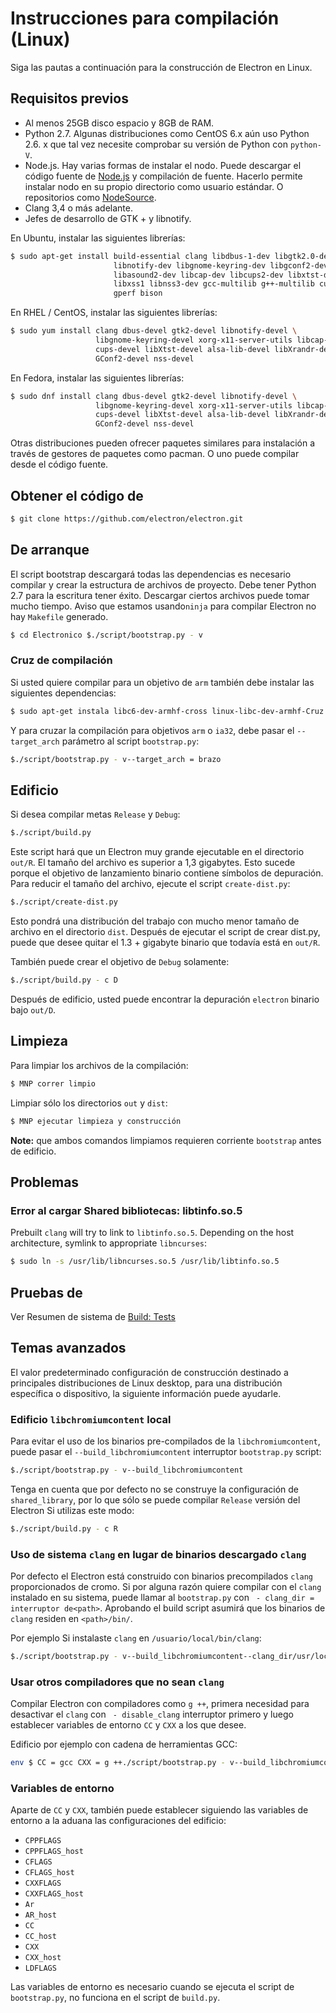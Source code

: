 # Instrucciones para compilación (Linux)

Siga las pautas a continuación para la construcción de Electron en Linux.

## Requisitos previos

* Al menos 25GB disco espacio y 8GB de RAM.
* Python 2.7. Algunas distribuciones como CentOS 6.x aún uso Python 2.6. x que tal vez necesite comprobar su versión de Python con `python-V`.
* Node.js. Hay varias formas de instalar el nodo. Puede descargar el código fuente de [Node.js](http://nodejs.org) y compilación de fuente. Hacerlo permite instalar nodo en su propio directorio como usuario estándar. O repositorios como [NodeSource](https://nodesource.com/blog/nodejs-v012-iojs-and-the-nodesource-linux-repositories).
* Clang 3,4 o más adelante.
* Jefes de desarrollo de GTK + y libnotify.

En Ubuntu, instalar las siguientes librerías:

```bash
$ sudo apt-get install build-essential clang libdbus-1-dev libgtk2.0-dev \
                       libnotify-dev libgnome-keyring-dev libgconf2-dev \
                       libasound2-dev libcap-dev libcups2-dev libxtst-dev \
                       libxss1 libnss3-dev gcc-multilib g++-multilib curl \
                       gperf bison
```

En RHEL / CentOS, instalar las siguientes librerías:

```bash
$ sudo yum install clang dbus-devel gtk2-devel libnotify-devel \
                   libgnome-keyring-devel xorg-x11-server-utils libcap-devel \
                   cups-devel libXtst-devel alsa-lib-devel libXrandr-devel \
                   GConf2-devel nss-devel
```

En Fedora, instalar las siguientes librerías:

```bash
$ sudo dnf install clang dbus-devel gtk2-devel libnotify-devel \
                   libgnome-keyring-devel xorg-x11-server-utils libcap-devel \
                   cups-devel libXtst-devel alsa-lib-devel libXrandr-devel \
                   GConf2-devel nss-devel
```

Otras distribuciones pueden ofrecer paquetes similares para instalación a través de gestores de paquetes como pacman. O uno puede compilar desde el código fuente.

## Obtener el código de

```bash
$ git clone https://github.com/electron/electron.git
```

## De arranque

El script bootstrap descargará todas las dependencias es necesario compilar y crear la estructura de archivos de proyecto. Debe tener Python 2.7 para la escritura tener éxito. Descargar ciertos archivos puede tomar mucho tiempo. Aviso que estamos usando`ninja` para compilar Electron no hay `Makefile` generado.

```bash
$ cd Electronico $./script/bootstrap.py - v
```

### Cruz de compilación

Si usted quiere compilar para un objetivo de `arm` también debe instalar las siguientes dependencias:

```bash
$ sudo apt-get instala libc6-dev-armhf-cross linux-libc-dev-armhf-Cruz \ g ++-arm-linux-gnueabihf
```

Y para cruzar la compilación para objetivos `arm` o `ia32`, debe pasar el `--target_arch` parámetro al script `bootstrap.py`:

```bash
$./script/bootstrap.py - v--target_arch = brazo
```

## Edificio

Si desea compilar metas `Release` y `Debug`:

```bash
$./script/build.py
```

Este script hará que un Electron muy grande ejecutable en el directorio `out/R`. El tamaño del archivo es superior a 1,3 gigabytes. Esto sucede porque el objetivo de lanzamiento binario contiene símbolos de depuración. Para reducir el tamaño del archivo, ejecute el script `create-dist.py`:

```bash
$./script/create-dist.py
```

Esto pondrá una distribución del trabajo con mucho menor tamaño de archivo en el directorio `dist`. Después de ejecutar el script de crear dist.py, puede que desee quitar el 1.3 + gigabyte binario que todavía está en `out/R`.

También puede crear el objetivo de `Debug` solamente:

```bash
$./script/build.py - c D
```

Después de edificio, usted puede encontrar la depuración `electron` binario bajo `out/D`.

## Limpieza

Para limpiar los archivos de la compilación:

```bash
$ MNP correr limpio
```

Limpiar sólo los directorios `out` y `dist`:

```bash
$ MNP ejecutar limpieza y construcción
```

**Note:** que ambos comandos limpiamos requieren corriente `bootstrap` antes de edificio.

## Problemas

### Error al cargar Shared bibliotecas: libtinfo.so.5

Prebuilt `clang` will try to link to `libtinfo.so.5`. Depending on the host architecture, symlink to appropriate `libncurses`:

```bash
$ sudo ln -s /usr/lib/libncurses.so.5 /usr/lib/libtinfo.so.5
```

## Pruebas de

Ver Resumen de sistema de [Build: Tests](build-system-overview.md#tests)

## Temas avanzados

El valor predeterminado configuración de construcción destinado a principales distribuciones de Linux desktop, para una distribución específica o dispositivo, la siguiente información puede ayudarle.

### Edificio `libchromiumcontent` local

Para evitar el uso de los binarios pre-compilados de la `libchromiumcontent`, puede pasar el `--build_libchromiumcontent` interruptor `bootstrap.py` script:

```bash
$./script/bootstrap.py - v--build_libchromiumcontent
```

Tenga en cuenta que por defecto no se construye la configuración de `shared_library`, por lo que sólo se puede compilar `Release` versión del Electron Si utilizas este modo:

```bash
$./script/build.py - c R
```

### Uso de sistema `clang` en lugar de binarios descargado `clang`

Por defecto el Electron está construido con binarios precompilados `clang` proporcionados de cromo. Si por alguna razón quiere compilar con el `clang` instalado en su sistema, puede llamar al `bootstrap.py` con ` - clang_dir = interruptor de<path>`. Aprobando el build script asumirá que los binarios de `clang` residen en `<path>/bin/`.

Por ejemplo Si instalaste `clang` en `/usuario/local/bin/clang`:

```bash
$./script/bootstrap.py - v--build_libchromiumcontent--clang_dir/usr/local $./script/build.py - c R
```

### Usar otros compiladores que no sean `clang`

Compilar Electron con compiladores como `g ++`, primera necesidad para desactivar el `clang` con ` - disable_clang` interruptor primero y luego establecer variables de entorno `CC` y `CXX` a los que desee.

Edificio por ejemplo con cadena de herramientas GCC:

```bash
env $ CC = gcc CXX = g ++./script/bootstrap.py - v--build_libchromiumcontent--disable_clang $./script/build.py - c R
```

### Variables de entorno

Aparte de `CC` y `CXX`, también puede establecer siguiendo las variables de entorno a la aduana las configuraciones del edificio:

* `CPPFLAGS`
* `CPPFLAGS_host`
* `CFLAGS`
* `CFLAGS_host`
* `CXXFLAGS`
* `CXXFLAGS_host`
* `Ar`
* `AR_host`
* `CC`
* `CC_host`
* `CXX`
* `CXX_host`
* `LDFLAGS`

Las variables de entorno es necesario cuando se ejecuta el script de `bootstrap.py`, no funciona en el script de `build.py`.